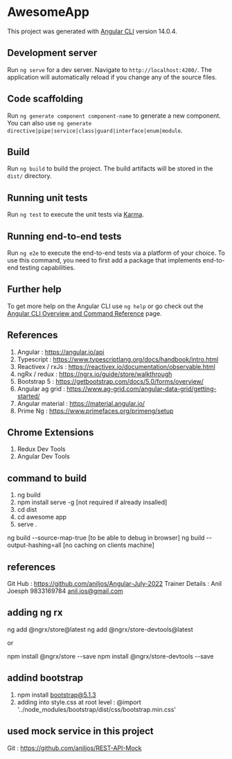 # AwesomeApp

This project was generated with [Angular CLI](https://github.com/angular/angular-cli) version 14.0.4.

## Development server

Run `ng serve` for a dev server. Navigate to `http://localhost:4200/`. The application will automatically reload if you change any of the source files.

## Code scaffolding

Run `ng generate component component-name` to generate a new component. You can also use `ng generate directive|pipe|service|class|guard|interface|enum|module`.

## Build

Run `ng build` to build the project. The build artifacts will be stored in the `dist/` directory.

## Running unit tests

Run `ng test` to execute the unit tests via [Karma](https://karma-runner.github.io).

## Running end-to-end tests

Run `ng e2e` to execute the end-to-end tests via a platform of your choice. To use this command, you need to first add a package that implements end-to-end testing capabilities.

## Further help

To get more help on the Angular CLI use `ng help` or go check out the [Angular CLI Overview and Command Reference](https://angular.io/cli) page.

## References

1. Angular : https://angular.io/api
2. Typescript : https://www.typescriptlang.org/docs/handbook/intro.html
3. Reactivex / rxJs : https://reactivex.io/documentation/observable.html 
4. ngRx / redux : https://ngrx.io/guide/store/walkthrough
5. Bootstrap 5 : https://getbootstrap.com/docs/5.0/forms/overview/
6. Angular ag grid : https://www.ag-grid.com/angular-data-grid/getting-started/
7. Angular material : https://material.angular.io/
8. Prime Ng : https://www.primefaces.org/primeng/setup


## Chrome Extensions

1. Redux Dev Tools
2. Angular Dev Tools

## command to build 

1. ng build
2. npm install serve -g [not required if already insalled]
3. cd dist
4. cd awesome app
5. serve .


ng build --source-map-true  [to be able to debug in browser]
ng build --output-hashing=all [no caching on clients machine]

## references

Git Hub : https://github.com/aniljos/Angular-July-2022
Trainer Details : Anil Joesph 9833169784 anil.jos@gmail.com

## adding ng rx
ng add @ngrx/store@latest
ng add @ngrx/store-devtools@latest

or

npm install @ngrx/store --save
npm install @ngrx/store-devtools --save

## addind bootstrap
1. npm install bootstrap@5.1.3
2. adding into style.css at root level : @import '../node_modules/bootstrap/dist/css/bootstrap.min.css'

## used mock service in this project
Git : https://github.com/aniljos/REST-API-Mock

 

